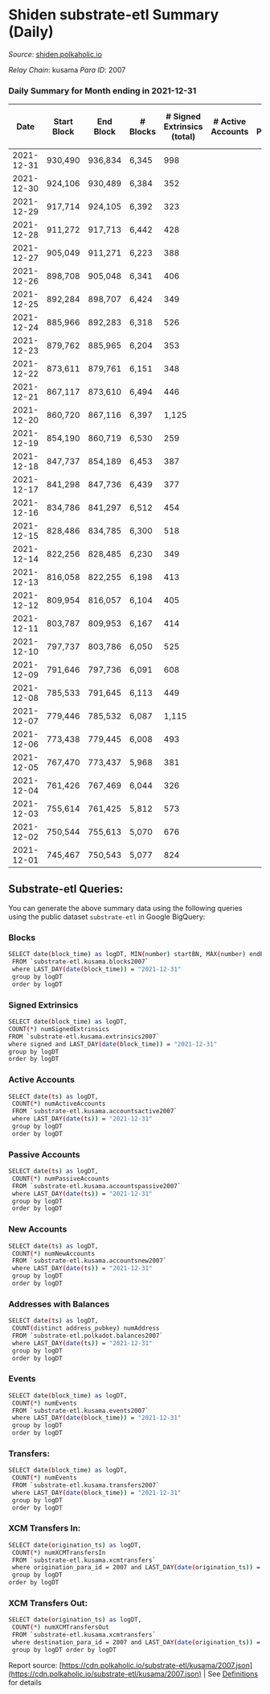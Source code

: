 # Shiden substrate-etl Summary (Daily)

_Source_: [shiden.polkaholic.io](https://shiden.polkaholic.io)

*Relay Chain*: kusama
*Para ID*: 2007



### Daily Summary for Month ending in 2021-12-31


| Date | Start Block | End Block | # Blocks | # Signed Extrinsics (total) | # Active Accounts | # Passive | # New | # Addresses with Balances | # Events | # Transfers | # XCM Transfers In | # XCM Transfers Out | Issues | 
| ---- | ----------- | --------- | -------- | --------------------------- | ----------------- | --------- | ----- | ------------------------- | -------- | ----------- | ------------------ | ------------------- | ------ |
| 2021-12-31 | 930,490 | 936,834 | 6,345 | 998 |  |  |  | 33,830 | 103,794 | 8,020 ($504,946.11) |   |   |  |
| 2021-12-30 | 924,106 | 930,489 | 6,384 | 352 |  |  |  |  | 72,042 | 7,198 ($412,287.02) |   |   |  |
| 2021-12-29 | 917,714 | 924,105 | 6,392 | 323 |  |  |  |  | 75,417 | 6,967 ($1,302,735.98) |   |   |  |
| 2021-12-28 | 911,272 | 917,713 | 6,442 | 428 |  |  |  |  | 76,037 | 7,549 ($799,821.07) |   |   |  |
| 2021-12-27 | 905,049 | 911,271 | 6,223 | 388 |  |  |  |  | 74,114 | 6,862 ($395,880.12) |   |   |  |
| 2021-12-26 | 898,708 | 905,048 | 6,341 | 406 |  |  |  |  | 68,116 | 7,059 ($364,278.84) |   |   |  |
| 2021-12-25 | 892,284 | 898,707 | 6,424 | 349 |  |  |  |  | 84,554 | 7,264 ($456,759.95) |   |   |  |
| 2021-12-24 | 885,966 | 892,283 | 6,318 | 526 |  |  |  |  | 96,013 | 7,577 ($1,782,466.53) |   |   |  |
| 2021-12-23 | 879,762 | 885,965 | 6,204 | 353 |  |  |  |  | 65,873 | 6,897 ($435,321.79) |   |   |  |
| 2021-12-22 | 873,611 | 879,761 | 6,151 | 348 |  |  |  |  | 61,885 | 6,871 ($262,095.71) |   |   |  |
| 2021-12-21 | 867,117 | 873,610 | 6,494 | 446 |  |  |  |  | 66,606 | 7,264 ($225,800.97) |   |   |  |
| 2021-12-20 | 860,720 | 867,116 | 6,397 | 1,125 |  |  |  |  | 76,625 | 8,021 ($1,665,687.04) |   |   |  |
| 2021-12-19 | 854,190 | 860,719 | 6,530 | 259 |  |  |  |  | 62,673 | 6,925 ($165,336.80) |   |   |  |
| 2021-12-18 | 847,737 | 854,189 | 6,453 | 387 |  |  |  |  | 62,335 | 7,070 ($197,351.94) |   |   |  |
| 2021-12-17 | 841,298 | 847,736 | 6,439 | 377 |  |  |  |  | 72,072 | 7,207 ($641,068.19) |   |   |  |
| 2021-12-16 | 834,786 | 841,297 | 6,512 | 454 |  |  |  |  | 73,613 | 7,516 ($341,928.89) |   |   |  |
| 2021-12-15 | 828,486 | 834,785 | 6,300 | 518 |  |  |  |  | 104,622 | 7,744 ($1,386,785.45) |   |   |  |
| 2021-12-14 | 822,256 | 828,485 | 6,230 | 349 |  |  |  |  | 70,967 | 7,398 ($682,134.48) |   |   |  |
| 2021-12-13 | 816,058 | 822,255 | 6,198 | 413 |  |  |  |  | 77,563 | 7,001 ($453,291.56) |   |   |  |
| 2021-12-12 | 809,954 | 816,057 | 6,104 | 405 |  |  |  |  | 62,599 | 6,581 ($203,807.41) |   |   |  |
| 2021-12-11 | 803,787 | 809,953 | 6,167 | 414 |  |  |  |  | 71,843 | 6,672 ($234,589.35) |   |   |  |
| 2021-12-10 | 797,737 | 803,786 | 6,050 | 525 |  |  |  |  | 70,081 | 6,769 ($888,896.45) |   |   |  |
| 2021-12-09 | 791,646 | 797,736 | 6,091 | 608 |  |  |  |  | 85,425 | 7,056 ($674,257.80) |   |   |  |
| 2021-12-08 | 785,533 | 791,645 | 6,113 | 449 |  |  |  |  | 79,079 | 7,005 ($377,108.06) |   |   |  |
| 2021-12-07 | 779,446 | 785,532 | 6,087 | 1,115 |  |  |  |  | 90,711 | 7,581 ($613,754.87) |   |   |  |
| 2021-12-06 | 773,438 | 779,445 | 6,008 | 493 |  |  |  |  | 109,767 | 7,371 ($607,224.15) |   |   |  |
| 2021-12-05 | 767,470 | 773,437 | 5,968 | 381 |  |  |  |  | 74,784 | 6,739 ($338,031.18) |   |   |  |
| 2021-12-04 | 761,426 | 767,469 | 6,044 | 326 |  |  |  |  | 95,095 | 7,039 ($722,054.74) |   |   |  |
| 2021-12-03 | 755,614 | 761,425 | 5,812 | 573 |  |  |  |  | 95,731 | 7,174 ($2,608,147.13) |   |   |  |
| 2021-12-02 | 750,544 | 755,613 | 5,070 | 676 |  |  |  |  | 65,541 | 6,118 ($846,201.65) |   |   |  |
| 2021-12-01 | 745,467 | 750,543 | 5,077 | 824 |  |  |  |  | 73,458 | 6,754 ($876,780.88) |   |   |  |

## Substrate-etl Queries:
You can generate the above summary data using the following queries using the public dataset `substrate-etl` in Google BigQuery:

### Blocks
```bash
SELECT date(block_time) as logDT, MIN(number) startBN, MAX(number) endBN, COUNT(*) numBlocks 
 FROM `substrate-etl.kusama.blocks2007`  
 where LAST_DAY(date(block_time)) = "2021-12-31" 
 group by logDT 
 order by logDT
```

### Signed Extrinsics
```bash
SELECT date(block_time) as logDT, 
COUNT(*) numSignedExtrinsics 
FROM `substrate-etl.kusama.extrinsics2007`  
where signed and LAST_DAY(date(block_time)) = "2021-12-31" 
group by logDT 
order by logDT
```

### Active Accounts
```bash
SELECT date(ts) as logDT, 
 COUNT(*) numActiveAccounts 
 FROM `substrate-etl.kusama.accountsactive2007` 
 where LAST_DAY(date(ts)) = "2021-12-31" 
 group by logDT 
 order by logDT
```

### Passive Accounts
```bash
SELECT date(ts) as logDT, 
 COUNT(*) numPassiveAccounts 
 FROM `substrate-etl.kusama.accountspassive2007` 
 where LAST_DAY(date(ts)) = "2021-12-31" 
 group by logDT 
 order by logDT
```

### New Accounts
```bash
SELECT date(ts) as logDT, 
 COUNT(*) numNewAccounts 
 FROM `substrate-etl.kusama.accountsnew2007` 
 where LAST_DAY(date(ts)) = "2021-12-31" 
 group by logDT
 order by logDT
```

### Addresses with Balances
```bash
SELECT date(ts) as logDT,
 COUNT(distinct address_pubkey) numAddress 
 FROM `substrate-etl.polkadot.balances2007` 
 where LAST_DAY(date(ts)) = "2021-12-31" 
 group by logDT 
 order by logDT
```

### Events
```bash
SELECT date(block_time) as logDT, 
 COUNT(*) numEvents 
 FROM `substrate-etl.kusama.events2007` 
 where LAST_DAY(date(block_time)) = "2021-12-31" 
 group by logDT 
 order by logDT
```

### Transfers:
```bash
SELECT date(block_time) as logDT, 
 COUNT(*) numEvents 
 FROM `substrate-etl.kusama.transfers2007` 
 where LAST_DAY(date(block_time)) = "2021-12-31" 
 group by logDT 
 order by logDT
```

### XCM Transfers In:
```bash
SELECT date(origination_ts) as logDT, 
 COUNT(*) numXCMTransfersIn 
 FROM `substrate-etl.kusama.xcmtransfers` 
 where origination_para_id = 2007 and LAST_DAY(date(origination_ts)) = "2021-12-31" 
 group by logDT 
order by logDT
```

### XCM Transfers Out:
```bash
SELECT date(origination_ts) as logDT, 
 COUNT(*) numXCMTransfersOut 
 FROM `substrate-etl.kusama.xcmtransfers` 
 where destination_para_id = 2007 and LAST_DAY(date(origination_ts)) = "2021-12-31" 
 group by logDT order by logDT
```


Report source: [https://cdn.polkaholic.io/substrate-etl/kusama/2007.json](https://cdn.polkaholic.io/substrate-etl/kusama/2007.json) | See [Definitions](/DEFINITIONS.md) for details
